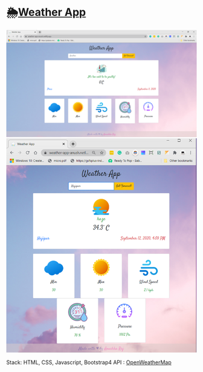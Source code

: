 # 🌦️[Weather App](https://weather-app-anush.netlify.app/)

<img src= "WeatherApp.png"/>
<img src= "Weather-App.png"/>

Stack: HTML, CSS, Javascript, Bootstrap4
API : [OpenWeatherMap](https://openweathermap.org/api)
